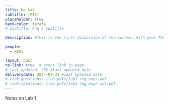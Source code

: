 ```yaml
---
title: No Lab
subtitle: (MT2) 
placeholder: true
back-color: fafafa
# subtitle: And a subtitle

description: #This is the first disucssion of the course. With your TAs, you will discuss how to  

people:
  - kani

layout: post
no-link: true  # stops link to page 
# last-updated: 202 #last updated date
deliverydate: 2024-07-31 #last updated date
# link-questions: /lab_pdfs/lab1-reg_expr.pdf
# link-solutions: /lab_pdfs/lab1-reg_expr-sol.pdf
---
```


Notes on Lab 1
